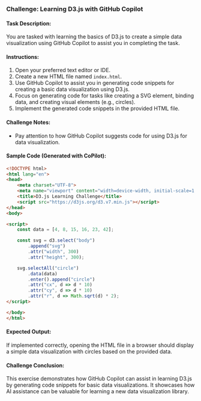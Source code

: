 ### Challenge: Learning D3.js with GitHub Copilot

#### Task Description:

You are tasked with learning the basics of D3.js to create a simple data visualization using GitHub Copilot to assist you in completing the task.

#### Instructions:

1. Open your preferred text editor or IDE.
2. Create a new HTML file named `index.html`.
3. Use GitHub Copilot to assist you in generating code snippets for creating a basic data visualization using D3.js.
4. Focus on generating code for tasks like creating a SVG element, binding data, and creating visual elements (e.g., circles).
5. Implement the generated code snippets in the provided HTML file.

#### Challenge Notes:

- Pay attention to how GitHub Copilot suggests code for using D3.js for data visualization.

#### Sample Code (Generated with CoPilot):

```html
<!DOCTYPE html>
<html lang="en">
<head>
    <meta charset="UTF-8">
    <meta name="viewport" content="width=device-width, initial-scale=1.0">
    <title>D3.js Learning Challenge</title>
    <script src="https://d3js.org/d3.v7.min.js"></script>
</head>
<body>

<script>
    const data = [4, 8, 15, 16, 23, 42];

    const svg = d3.select("body")
        .append("svg")
        .attr("width", 300)
        .attr("height", 300);

    svg.selectAll("circle")
        .data(data)
        .enter().append("circle")
        .attr("cx", d => d * 10)
        .attr("cy", d => d * 10)
        .attr("r", d => Math.sqrt(d) * 2);
</script>

</body>
</html>
```

#### Expected Output:

If implemented correctly, opening the HTML file in a browser should display a simple data visualization with circles based on the provided data.

#### Challenge Conclusion:

This exercise demonstrates how GitHub Copilot can assist in learning D3.js by generating code snippets for basic data visualizations. It showcases how AI assistance can be valuable for learning a new data visualization library.